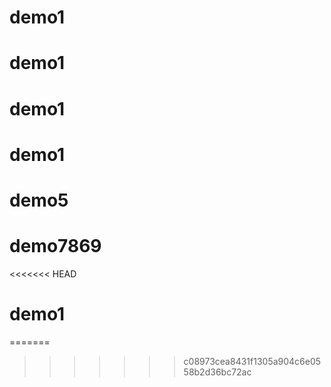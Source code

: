 # demo1
# demo1
# demo1
# demo1
# demo5
# demo7869
<<<<<<< HEAD
# demo1
=======
>>>>>>> c08973cea8431f1305a904c6e0558b2d36bc72ac
